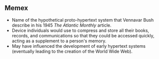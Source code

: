 Memex
-----

* Name of the hypothetical proto-hypertext system that Vennavar Bush describe in his 1945 _The Atlantic Monthly_ article.
* Device individuals would use to compress and store all their books, records, and communications so that they could be accessed quickly, acting as a supplement to a person's memory.
* May have influenced the development of early hypertext systems (eventually leading to the creation of the World Wide Web).
